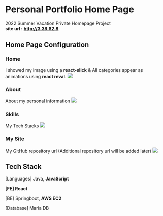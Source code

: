 # Personal Portfolio Home Page
2022 Summer Vacation Private Homepage Project <br/>
**site url : http://3.39.62.8** 

## Home Page Configuration

### Home
I showed my image using a **react-slick** & All categories appear as animations using **react reval**.
<img src="https://user-images.githubusercontent.com/97934158/185891231-7bec49e6-a132-4596-84a5-43f26e6f7783.png">

### About
About my personal information
<img src="https://user-images.githubusercontent.com/97934158/185892971-2520b2a4-4e21-4a66-bad9-9695571dec23.png">

### Skills
My Tech Stacks
<img src="https://user-images.githubusercontent.com/97934158/185894446-a89d4387-ded0-47d7-9f9a-ed4eaeffab5a.png">


### My Site
My GitHub repository url (Additional repository url will be added later)
<img src="https://user-images.githubusercontent.com/97934158/185895562-c73bfe49-57ab-4a79-8647-b7172f0e3074.png">


## Tech Stack

[Languages] Java, **JavaScript**

**[FE] React**

[BE] Springboot, **AWS EC2**

[Database] Maria DB
